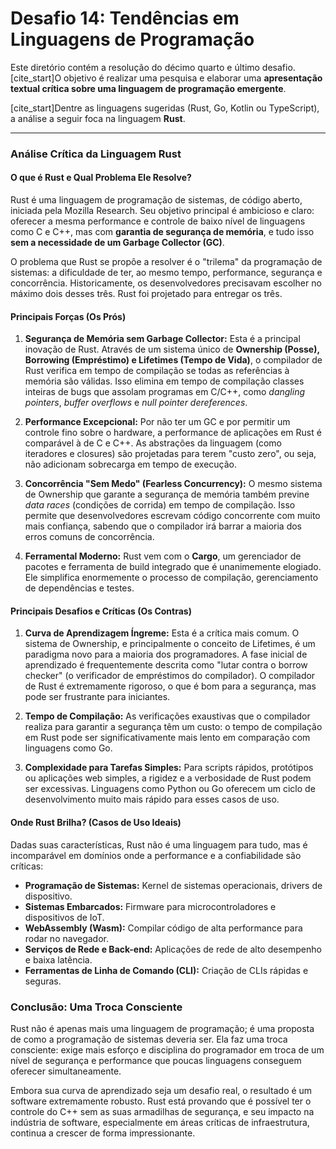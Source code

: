 # Desafio 14: Tendências em Linguagens de Programação

Este diretório contém a resolução do décimo quarto e último desafio. [cite_start]O objetivo é realizar uma pesquisa e elaborar uma **apresentação textual crítica sobre uma linguagem de programação emergente**.

[cite_start]Dentre as linguagens sugeridas (Rust, Go, Kotlin ou TypeScript), a análise a seguir foca na linguagem **Rust**.

---

### Análise Crítica da Linguagem Rust

#### O que é Rust e Qual Problema Ele Resolve?

Rust é uma linguagem de programação de sistemas, de código aberto, iniciada pela Mozilla Research. Seu objetivo principal é ambicioso e claro: oferecer a mesma performance e controle de baixo nível de linguagens como C e C++, mas com **garantia de segurança de memória**, e tudo isso **sem a necessidade de um Garbage Collector (GC)**.

O problema que Rust se propõe a resolver é o "trilema" da programação de sistemas: a dificuldade de ter, ao mesmo tempo, performance, segurança e concorrência. Historicamente, os desenvolvedores precisavam escolher no máximo dois desses três. Rust foi projetado para entregar os três.

#### Principais Forças (Os Prós)

1.  **Segurança de Memória sem Garbage Collector:** Esta é a principal inovação de Rust. Através de um sistema único de **Ownership (Posse), Borrowing (Empréstimo) e Lifetimes (Tempo de Vida)**, o compilador de Rust verifica em tempo de compilação se todas as referências à memória são válidas. Isso elimina em tempo de compilação classes inteiras de bugs que assolam programas em C/C++, como *dangling pointers*, *buffer overflows* e *null pointer dereferences*.

2.  **Performance Excepcional:** Por não ter um GC e por permitir um controle fino sobre o hardware, a performance de aplicações em Rust é comparável à de C e C++. As abstrações da linguagem (como iteradores e closures) são projetadas para terem "custo zero", ou seja, não adicionam sobrecarga em tempo de execução.

3.  **Concorrência "Sem Medo" (Fearless Concurrency):** O mesmo sistema de Ownership que garante a segurança de memória também previne *data races* (condições de corrida) em tempo de compilação. Isso permite que desenvolvedores escrevam código concorrente com muito mais confiança, sabendo que o compilador irá barrar a maioria dos erros comuns de concorrência.

4.  **Ferramental Moderno:** Rust vem com o **Cargo**, um gerenciador de pacotes e ferramenta de build integrado que é unanimemente elogiado. Ele simplifica enormemente o processo de compilação, gerenciamento de dependências e testes.

#### Principais Desafios e Críticas (Os Contras)

1.  **Curva de Aprendizagem Íngreme:** Esta é a crítica mais comum. O sistema de Ownership, e principalmente o conceito de Lifetimes, é um paradigma novo para a maioria dos programadores. A fase inicial de aprendizado é frequentemente descrita como "lutar contra o borrow checker" (o verificador de empréstimos do compilador). O compilador de Rust é extremamente rigoroso, o que é bom para a segurança, mas pode ser frustrante para iniciantes.

2.  **Tempo de Compilação:** As verificações exaustivas que o compilador realiza para garantir a segurança têm um custo: o tempo de compilação em Rust pode ser significativamente mais lento em comparação com linguagens como Go.

3.  **Complexidade para Tarefas Simples:** Para scripts rápidos, protótipos ou aplicações web simples, a rigidez e a verbosidade de Rust podem ser excessivas. Linguagens como Python ou Go oferecem um ciclo de desenvolvimento muito mais rápido para esses casos de uso.

#### Onde Rust Brilha? (Casos de Uso Ideais)

Dadas suas características, Rust não é uma linguagem para tudo, mas é incomparável em domínios onde a performance e a confiabilidade são críticas:
* **Programação de Sistemas:** Kernel de sistemas operacionais, drivers de dispositivo.
* **Sistemas Embarcados:** Firmware para microcontroladores e dispositivos de IoT.
* **WebAssembly (Wasm):** Compilar código de alta performance para rodar no navegador.
* **Serviços de Rede e Back-end:** Aplicações de rede de alto desempenho e baixa latência.
* **Ferramentas de Linha de Comando (CLI):** Criação de CLIs rápidas e seguras.

### Conclusão: Uma Troca Consciente

Rust não é apenas mais uma linguagem de programação; é uma proposta de como a programação de sistemas deveria ser. Ela faz uma troca consciente: exige mais esforço e disciplina do programador em troca de um nível de segurança e performance que poucas linguagens conseguem oferecer simultaneamente.

Embora sua curva de aprendizado seja um desafio real, o resultado é um software extremamente robusto. Rust está provando que é possível ter o controle do C++ sem as suas armadilhas de segurança, e seu impacto na indústria de software, especialmente em áreas críticas de infraestrutura, continua a crescer de forma impressionante.

